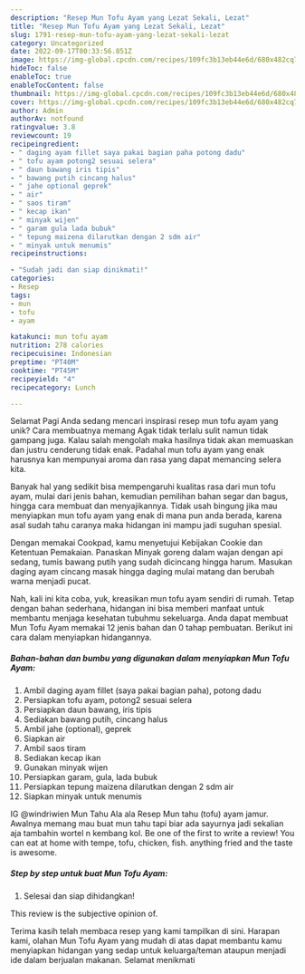 ```yaml
---
description: "Resep Mun Tofu Ayam yang Lezat Sekali, Lezat"
title: "Resep Mun Tofu Ayam yang Lezat Sekali, Lezat"
slug: 1791-resep-mun-tofu-ayam-yang-lezat-sekali-lezat
category: Uncategorized
date: 2022-09-17T00:33:56.851Z
image: https://img-global.cpcdn.com/recipes/109fc3b13eb44e6d/680x482cq70/mun-tofu-ayam-foto-resep-utama.jpg
hideToc: false
enableToc: true
enableTocContent: false
thumbnail: https://img-global.cpcdn.com/recipes/109fc3b13eb44e6d/680x482cq70/mun-tofu-ayam-foto-resep-utama.jpg
cover: https://img-global.cpcdn.com/recipes/109fc3b13eb44e6d/680x482cq70/mun-tofu-ayam-foto-resep-utama.jpg
author: Admin
authorAv: notfound
ratingvalue: 3.8
reviewcount: 19
recipeingredient:
- " daging ayam fillet saya pakai bagian paha potong dadu"
- " tofu ayam potong2 sesuai selera"
- " daun bawang iris tipis"
- " bawang putih cincang halus"
- " jahe optional geprek"
- " air"
- " saos tiram"
- " kecap ikan"
- " minyak wijen"
- " garam gula lada bubuk"
- " tepung maizena dilarutkan dengan 2 sdm air"
- " minyak untuk menumis"
recipeinstructions:

- "Sudah jadi dan siap dinikmati!"
categories:
- Resep
tags:
- mun
- tofu
- ayam

katakunci: mun tofu ayam 
nutrition: 278 calories
recipecuisine: Indonesian
preptime: "PT40M"
cooktime: "PT45M"
recipeyield: "4"
recipecategory: Lunch

---
```



Selamat Pagi Anda sedang mencari inspirasi resep mun tofu ayam yang unik? Cara membuatnya memang Agak tidak terlalu sulit namun tidak gampang juga. Kalau salah mengolah maka hasilnya tidak akan memuaskan dan justru cenderung tidak enak. Padahal mun tofu ayam yang enak harusnya kan mempunyai aroma dan rasa yang dapat memancing selera kita.


Banyak hal yang sedikit bisa mempengaruhi kualitas rasa dari mun tofu ayam, mulai dari jenis bahan, kemudian pemilihan bahan segar dan bagus, hingga cara membuat dan menyajikannya. Tidak usah bingung jika mau menyiapkan mun tofu ayam yang enak di mana pun anda berada, karena asal sudah tahu caranya maka hidangan ini mampu jadi suguhan spesial.

Dengan memakai Cookpad, kamu menyetujui Kebijakan Cookie dan Ketentuan Pemakaian. Panaskan Minyak goreng dalam wajan dengan api sedang, tumis bawang putih yang sudah dicincang hingga harum. Masukan daging ayam cincang masak hingga daging mulai matang dan berubah warna menjadi pucat.


Nah, kali ini kita coba, yuk, kreasikan mun tofu ayam sendiri di rumah. Tetap dengan bahan sederhana, hidangan ini bisa memberi manfaat untuk membantu menjaga kesehatan tubuhmu sekeluarga. Anda dapat membuat Mun Tofu Ayam memakai 12 jenis bahan dan 0 tahap pembuatan. Berikut ini cara dalam menyiapkan hidangannya.

<!--inarticleads1-->

##### Bahan-bahan dan bumbu yang digunakan dalam menyiapkan Mun Tofu Ayam:

1. Ambil  daging ayam fillet (saya pakai bagian paha), potong dadu
1. Persiapkan  tofu ayam, potong2 sesuai selera
1. Persiapkan  daun bawang, iris tipis
1. Sediakan  bawang putih, cincang halus
1. Ambil  jahe (optional), geprek
1. Siapkan  air
1. Ambil  saos tiram
1. Sediakan  kecap ikan
1. Gunakan  minyak wijen
1. Persiapkan  garam, gula, lada bubuk
1. Persiapkan  tepung maizena dilarutkan dengan 2 sdm air
1. Siapkan  minyak untuk menumis


IG @windriwien Mun Tahu Ala ala Resep Mun tahu (tofu) ayam jamur. Awalnya memang mau buat mun tahu tapi biar ada sayurnya jadi sekalian aja tambahin wortel n kembang kol. Be one of the first to write a review! You can eat at home with tempe, tofu, chicken, fish. anything fried and the taste is awesome. 

<!--inarticleads2-->

##### Step by step untuk buat Mun Tofu Ayam:


1. Selesai dan siap dihidangkan!

This review is the subjective opinion of. 

Terima kasih telah membaca resep yang kami tampilkan di sini. Harapan kami, olahan Mun Tofu Ayam yang mudah di atas dapat membantu kamu menyiapkan hidangan yang sedap untuk keluarga/teman ataupun menjadi ide dalam berjualan makanan. Selamat menikmati
